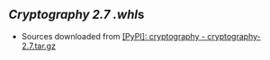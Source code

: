 *Cryptography 2.7* *.whl*s
--------------------------

- Sources downloaded from [[PyPI]: cryptography - cryptography-2.7.tar.gz](https://files.pythonhosted.org/packages/c2/95/f43d02315f4ec074219c6e3124a87eba1d2d12196c2767fadfdc07a83884/cryptography-2.7.tar.gz)

